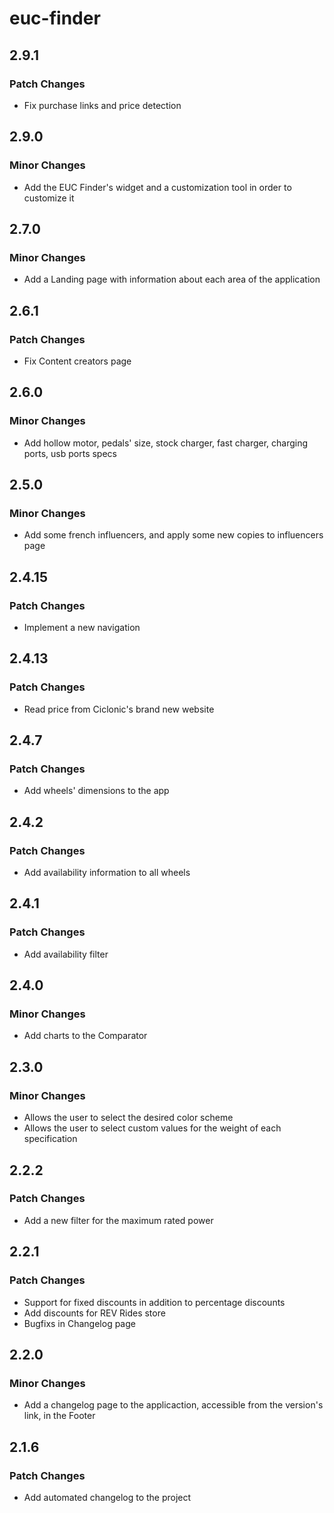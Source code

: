 # euc-finder

## 2.9.1

### Patch Changes

- Fix purchase links and price detection

## 2.9.0

### Minor Changes

- Add the EUC Finder's widget and a customization tool in order to customize it

## 2.7.0

### Minor Changes

- Add a Landing page with information about each area of the application

## 2.6.1

### Patch Changes

- Fix Content creators page

## 2.6.0

### Minor Changes

- Add hollow motor, pedals' size, stock charger, fast charger, charging ports, usb ports specs

## 2.5.0

### Minor Changes

- Add some french influencers, and apply some new copies to influencers page

## 2.4.15

### Patch Changes

- Implement a new navigation

## 2.4.13

### Patch Changes

- Read price from Ciclonic's brand new website

## 2.4.7

### Patch Changes

- Add wheels' dimensions to the app

## 2.4.2

### Patch Changes

- Add availability information to all wheels

## 2.4.1

### Patch Changes

- Add availability filter

## 2.4.0

### Minor Changes

- Add charts to the Comparator

## 2.3.0

### Minor Changes

- Allows the user to select the desired color scheme
- Allows the user to select custom values for the weight of each specification

## 2.2.2

### Patch Changes

- Add a new filter for the maximum rated power

## 2.2.1

### Patch Changes

- Support for fixed discounts in addition to percentage discounts
- Add discounts for REV Rides store
- Bugfixs in Changelog page

## 2.2.0

### Minor Changes

- Add a changelog page to the applicaction, accessible from the version's link, in the Footer

## 2.1.6

### Patch Changes

- Add automated changelog to the project
